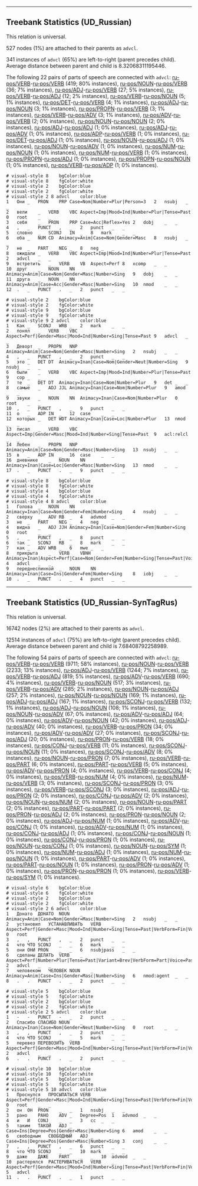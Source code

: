 

--------------------------------------------------------------------------------

## Treebank Statistics (UD_Russian)

This relation is universal.

527 nodes (1%) are attached to their parents as `advcl`.

341 instances of `advcl` (65%) are left-to-right (parent precedes child).
Average distance between parent and child is 8.32068311195446.

The following 22 pairs of parts of speech are connected with `advcl`: [ru-pos/VERB]()-[ru-pos/VERB]() (419; 80% instances), [ru-pos/NOUN]()-[ru-pos/VERB]() (36; 7% instances), [ru-pos/ADJ]()-[ru-pos/VERB]() (27; 5% instances), [ru-pos/VERB]()-[ru-pos/ADJ]() (12; 2% instances), [ru-pos/VERB]()-[ru-pos/NOUN]() (5; 1% instances), [ru-pos/DET]()-[ru-pos/VERB]() (4; 1% instances), [ru-pos/ADJ]()-[ru-pos/NOUN]() (3; 1% instances), [ru-pos/PROPN]()-[ru-pos/VERB]() (3; 1% instances), [ru-pos/VERB]()-[ru-pos/ADV]() (3; 1% instances), [ru-pos/ADV]()-[ru-pos/VERB]() (2; 0% instances), [ru-pos/NOUN]()-[ru-pos/NOUN]() (2; 0% instances), [ru-pos/ADJ]()-[ru-pos/ADJ]() (1; 0% instances), [ru-pos/ADJ]()-[ru-pos/ADV]() (1; 0% instances), [ru-pos/ADP]()-[ru-pos/VERB]() (1; 0% instances), [ru-pos/DET]()-[ru-pos/ADJ]() (1; 0% instances), [ru-pos/NOUN]()-[ru-pos/ADJ]() (1; 0% instances), [ru-pos/NOUN]()-[ru-pos/ADV]() (1; 0% instances), [ru-pos/NUM]()-[ru-pos/NOUN]() (1; 0% instances), [ru-pos/NUM]()-[ru-pos/VERB]() (1; 0% instances), [ru-pos/PROPN]()-[ru-pos/ADJ]() (1; 0% instances), [ru-pos/PROPN]()-[ru-pos/NOUN]() (1; 0% instances), [ru-pos/VERB]()-[ru-pos/ADP]() (1; 0% instances).


~~~ conllu
# visual-style 8	bgColor:blue
# visual-style 8	fgColor:white
# visual-style 2	bgColor:blue
# visual-style 2	fgColor:white
# visual-style 2 8 advcl	color:blue
1	Они	_	PRON	PRP	Case=Nom|Number=Plur|Person=3	2	nsubj	_	_
2	вели	_	VERB	VBC	Aspect=Imp|Mood=Ind|Number=Plur|Tense=Past	0	root	_	_
3	себя	_	PRON	PRP	Case=Acc|Reflex=Yes	2	dobj	_	_
4	,	_	PUNCT	,	_	2	punct	_	_
5	словно	_	SCONJ	IN	_	8	mark	_	_
6	оба	_	NUM	CD	Animacy=Anim|Case=Nom|Gender=Masc	8	nsubj	_	_
7	не	_	PART	NEG	_	8	neg	_	_
8	ожидали	_	VERB	VBC	Aspect=Imp|Mood=Ind|Number=Plur|Tense=Past	2	advcl	_	_
9	встретить	_	VERB	VB	Aspect=Perf	8	xcomp	_	_
10	друг	_	NOUN	NN	Animacy=Anim|Case=Nom|Gender=Masc|Number=Sing	9	dobj	_	_
11	друга	_	NOUN	NN	Animacy=Anim|Case=Acc|Gender=Masc|Number=Sing	10	nmod	_	_
12	.	_	PUNCT	.	_	2	punct	_	_

~~~


~~~ conllu
# visual-style 2	bgColor:blue
# visual-style 2	fgColor:white
# visual-style 9	bgColor:blue
# visual-style 9	fgColor:white
# visual-style 9 2 advcl	color:blue
1	Как	_	SCONJ	WRB	_	2	mark	_	_
2	понял	_	VERB	VBC	Aspect=Perf|Gender=Masc|Mood=Ind|Number=Sing|Tense=Past	9	advcl	_	_
3	Деворт	_	PROPN	NNP	Animacy=Anim|Case=Nom|Gender=Masc|Number=Sing	2	nsubj	_	_
4	,	_	PUNCT	,	_	2	punct	_	_
5	это	_	DET	DT	Animacy=Inan|Case=Nom|Gender=Neut|Number=Sing	9	nsubj	_	_
6	были	_	VERB	VBC	Aspect=Imp|Mood=Ind|Number=Plur|Tense=Past	9	cop	_	_
7	те	_	DET	DT	Animacy=Inan|Case=Nom|Number=Plur	9	det	_	_
8	самые	_	ADJ	JJL	Animacy=Inan|Case=Nom|Number=Plur	9	amod	_	_
9	звуки	_	NOUN	NN	Animacy=Inan|Case=Nom|Number=Plur	0	root	_	_
10	,	_	PUNCT	,	_	9	punct	_	_
11	о	_	ADP	IN	_	12	case	_	_
12	которых	_	DET	WDT	Animacy=Inan|Case=Loc|Number=Plur	13	nmod	_	_
13	писал	_	VERB	VBC	Aspect=Imp|Gender=Masc|Mood=Ind|Number=Sing|Tense=Past	9	acl:relcl	_	_
14	Лебен	_	PROPN	NNP	Animacy=Anim|Case=Nom|Gender=Masc|Number=Sing	13	nsubj	_	_
15	в	_	ADP	IN	_	16	case	_	_
16	дневнике	_	NOUN	NN	Animacy=Inan|Case=Loc|Gender=Masc|Number=Sing	13	nmod	_	_
17	.	_	PUNCT	.	_	9	punct	_	_

~~~


~~~ conllu
# visual-style 8	bgColor:blue
# visual-style 8	fgColor:white
# visual-style 4	bgColor:blue
# visual-style 4	fgColor:white
# visual-style 4 8 advcl	color:blue
1	Голова	_	NOUN	NN	Animacy=Inan|Case=Nom|Gender=Fem|Number=Sing	4	nsubj	_	_
2	сверху	_	ADV	RB	_	4	advmod	_	_
3	не	_	PART	NEG	_	4	neg	_	_
4	видна	_	ADJ	JJH	Animacy=Inan|Case=Nom|Gender=Fem|Number=Sing	0	root	_	_
5	,	_	PUNCT	,	_	8	punct	_	_
6	так	_	SCONJ	RB	_	8	mark	_	_
7	как	_	ADV	WRB	_	6	mwe	_	_
8	прикрыта	_	VERB	VBNH	Animacy=Inan|Aspect=Perf|Case=Nom|Gender=Fem|Number=Sing|Tense=Past|Voice=Pass	4	advcl	_	_
9	переднеспинкой	_	NOUN	NN	Animacy=Inan|Case=Ins|Gender=Fem|Number=Sing	8	iobj	_	_
10	.	_	PUNCT	.	_	4	punct	_	_

~~~




--------------------------------------------------------------------------------

## Treebank Statistics (UD_Russian-SynTagRus)

This relation is universal.

16742 nodes (2%) are attached to their parents as `advcl`.

12514 instances of `advcl` (75%) are left-to-right (parent precedes child).
Average distance between parent and child is 7.68408792258989.

The following 54 pairs of parts of speech are connected with `advcl`: [ru-pos/VERB]()-[ru-pos/VERB]() (9711; 58% instances), [ru-pos/NOUN]()-[ru-pos/VERB]() (2233; 13% instances), [ru-pos/ADJ]()-[ru-pos/VERB]() (1244; 7% instances), [ru-pos/VERB]()-[ru-pos/ADJ]() (819; 5% instances), [ru-pos/ADV]()-[ru-pos/VERB]() (690; 4% instances), [ru-pos/VERB]()-[ru-pos/NOUN]() (517; 3% instances), [ru-pos/VERB]()-[ru-pos/ADV]() (285; 2% instances), [ru-pos/NOUN]()-[ru-pos/ADJ]() (257; 2% instances), [ru-pos/NOUN]()-[ru-pos/NOUN]() (169; 1% instances), [ru-pos/ADJ]()-[ru-pos/ADJ]() (167; 1% instances), [ru-pos/SCONJ]()-[ru-pos/VERB]() (132; 1% instances), [ru-pos/ADJ]()-[ru-pos/NOUN]() (108; 1% instances), [ru-pos/NOUN]()-[ru-pos/ADV]() (67; 0% instances), [ru-pos/ADV]()-[ru-pos/ADJ]() (64; 0% instances), [ru-pos/ADV]()-[ru-pos/NOUN]() (42; 0% instances), [ru-pos/ADJ]()-[ru-pos/ADV]() (40; 0% instances), [ru-pos/VERB]()-[ru-pos/PRON]() (34; 0% instances), [ru-pos/ADV]()-[ru-pos/ADV]() (27; 0% instances), [ru-pos/SCONJ]()-[ru-pos/ADJ]() (20; 0% instances), [ru-pos/PRON]()-[ru-pos/VERB]() (18; 0% instances), [ru-pos/CONJ]()-[ru-pos/VERB]() (11; 0% instances), [ru-pos/SCONJ]()-[ru-pos/NOUN]() (11; 0% instances), [ru-pos/SCONJ]()-[ru-pos/ADV]() (8; 0% instances), [ru-pos/NOUN]()-[ru-pos/PRON]() (7; 0% instances), [ru-pos/VERB]()-[ru-pos/PART]() (6; 0% instances), [ru-pos/PART]()-[ru-pos/VERB]() (5; 0% instances), [ru-pos/ADV]()-[ru-pos/PRON]() (4; 0% instances), [ru-pos/VERB]()-[ru-pos/CONJ]() (4; 0% instances), [ru-pos/VERB]()-[ru-pos/NUM]() (4; 0% instances), [ru-pos/NUM]()-[ru-pos/VERB]() (3; 0% instances), [ru-pos/SCONJ]()-[ru-pos/PRON]() (3; 0% instances), [ru-pos/VERB]()-[ru-pos/SCONJ]() (3; 0% instances), [ru-pos/ADJ]()-[ru-pos/PRON]() (2; 0% instances), [ru-pos/CONJ]()-[ru-pos/ADV]() (2; 0% instances), [ru-pos/NOUN]()-[ru-pos/NUM]() (2; 0% instances), [ru-pos/NOUN]()-[ru-pos/PART]() (2; 0% instances), [ru-pos/PART]()-[ru-pos/PART]() (2; 0% instances), [ru-pos/PRON]()-[ru-pos/ADJ]() (2; 0% instances), [ru-pos/PRON]()-[ru-pos/NOUN]() (2; 0% instances), [ru-pos/ADJ]()-[ru-pos/NUM]() (1; 0% instances), [ru-pos/ADV]()-[ru-pos/CONJ]() (1; 0% instances), [ru-pos/ADV]()-[ru-pos/NUM]() (1; 0% instances), [ru-pos/CONJ]()-[ru-pos/ADJ]() (1; 0% instances), [ru-pos/CONJ]()-[ru-pos/NOUN]() (1; 0% instances), [ru-pos/CONJ]()-[ru-pos/PRON]() (1; 0% instances), [ru-pos/NOUN]()-[ru-pos/CONJ]() (1; 0% instances), [ru-pos/NOUN]()-[ru-pos/SYM]() (1; 0% instances), [ru-pos/NUM]()-[ru-pos/ADJ]() (1; 0% instances), [ru-pos/NUM]()-[ru-pos/NOUN]() (1; 0% instances), [ru-pos/PART]()-[ru-pos/ADV]() (1; 0% instances), [ru-pos/PART]()-[ru-pos/NOUN]() (1; 0% instances), [ru-pos/PRON]()-[ru-pos/ADV]() (1; 0% instances), [ru-pos/PRON]()-[ru-pos/PRON]() (1; 0% instances), [ru-pos/VERB]()-[ru-pos/SYM]() (1; 0% instances).


~~~ conllu
# visual-style 6	bgColor:blue
# visual-style 6	fgColor:white
# visual-style 2	bgColor:blue
# visual-style 2	fgColor:white
# visual-style 2 6 advcl	color:blue
1	Донато	ДОНАТО	NOUN	_	Animacy=Anim|Case=Nom|Gender=Masc|Number=Sing	2	nsubj	_	_
2	установил	УСТАНАВЛИВАТЬ	VERB	_	Aspect=Perf|Gender=Masc|Mood=Ind|Number=Sing|Tense=Past|VerbForm=Fin|Voice=Act	0	root	_	_
3	,	,	PUNCT	,	_	2	punct	_	_
4	что	ЧТО	SCONJ	_	_	6	mark	_	_
5	они	ОНИ	PRON	_	_	6	nsubjpass	_	_
6	сделаны	ДЕЛАТЬ	VERB	_	Aspect=Perf|Number=Plur|Tense=Past|Variant=Brev|VerbForm=Part|Voice=Pass	2	advcl	_	_
7	человеком	ЧЕЛОВЕК	NOUN	_	Animacy=Anim|Case=Ins|Gender=Masc|Number=Sing	6	nmod:agent	_	_
8	.	.	PUNCT	.	_	2	punct	_	_

~~~


~~~ conllu
# visual-style 5	bgColor:blue
# visual-style 5	fgColor:white
# visual-style 2	bgColor:blue
# visual-style 2	fgColor:white
# visual-style 2 5 advcl	color:blue
1	-	-	PUNCT	-	_	2	punct	_	_
2	Спасибо	СПАСИБО	NOUN	_	Animacy=Inan|Case=Nom|Gender=Neut|Number=Sing	0	root	_	_
3	,	,	PUNCT	,	_	2	punct	_	_
4	что	ЧТО	SCONJ	_	_	5	mark	_	_
5	перевез	ПЕРЕВОЗИТЬ	VERB	_	Aspect=Perf|Gender=Masc|Mood=Ind|Number=Sing|Tense=Past|VerbForm=Fin|Voice=Act	2	advcl	_	_
6	.	.	PUNCT	.	_	2	punct	_	_

~~~


~~~ conllu
# visual-style 10	bgColor:blue
# visual-style 10	fgColor:white
# visual-style 5	bgColor:blue
# visual-style 5	fgColor:white
# visual-style 5 10 advcl	color:blue
1	Проснулся	ПРОСЫПАТЬСЯ	VERB	_	Aspect=Perf|Gender=Masc|Mood=Ind|Number=Sing|Tense=Past|VerbForm=Fin|Voice=Act	0	root	_	_
2	он	ОН	PRON	_	_	1	nsubj	_	_
3	рано	РАНО	ADV	_	Degree=Pos	1	advmod	_	_
4	и	И	CONJ	_	_	3	cc	_	_
5	таким	ТАКОЙ	ADJ	_	Case=Ins|Degree=Pos|Gender=Masc|Number=Sing	6	amod	_	_
6	свободным	СВОБОДНЫЙ	ADJ	_	Case=Ins|Degree=Pos|Gender=Masc|Number=Sing	3	conj	_	_
7	,	,	PUNCT	,	_	6	punct	_	_
8	что	ЧТО	SCONJ	_	_	10	mark	_	_
9	даже	ДАЖЕ	PART	_	_	10	advmod	_	_
10	растерялся	РАСТЕРИВАТЬСЯ	VERB	_	Aspect=Perf|Gender=Masc|Mood=Ind|Number=Sing|Tense=Past|VerbForm=Fin|Voice=Act	5	advcl	_	_
11	.	.	PUNCT	.	_	1	punct	_	_

~~~


